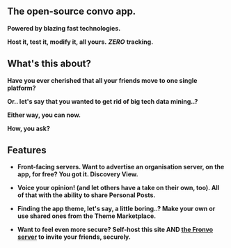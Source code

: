 ## The open-source convo app.

**Powered by blazing fast technologies.**

**Host it, test it, modify it, all yours.** **_ZERO_** **tracking.**

## What's this about?

**Have you ever cherished that all your friends move to one single platform?**

**Or.. let's say that you wanted to get rid of big tech data mining..?**

**Either way, you can now.**

**How, you ask?**

## Features

-   **Front-facing servers. Want to advertise an organisation server, on the app, for free? You got it. Discovery View.**

-   **Voice your opinion! (and let others have a take on their own, too). All of that with the ability to share Personal Posts.**

-   **Finding the app theme, let's say, a little boring..? Make your own or use shared ones from the Theme Marketplace.**

-   **Want to feel even more secure? Self-host this site AND [the Fronvo server](https://github.com/Fronvo/server) to invite your friends, securely.**
